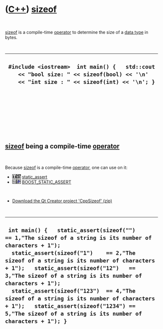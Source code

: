 



 

 

 

 

 

([C++](Cpp.md)) [sizeof](CppSizeof.md)
========================================

 

[sizeof](CppSizeof.md) is a compile-time [operator](CppOperator.md) to
determine the size of a [data type](CppDataType.md) in bytes.

 

  ----------------------------------------------------------------------------------------------------------------------------------------------
  ` #include <iostream>  int main() {   std::cout     << "bool size: " << sizeof(bool) << '\n'     << "int size : " << sizeof(int) << '\n'; }`
  ----------------------------------------------------------------------------------------------------------------------------------------------

 

 

 

 

 

[sizeof](CppSizeof.md) being a compile-time [operator](CppOperator.md)
------------------------------------------------------------------------

 

Because [sizeof](CppSizeof.md) is a compile-time
[operator](CppOperator.md), one can use on it:

-   ![C++11](PicCpp11.png)![STL](PicStl.png)
    [static\_assert](CppStatic_assert.md)
-   ![C++98](PicCpp98.png)![Boost](PicBoost.png)
    [BOOST\_STATIC\_ASSERT](CppBOOST_STATIC_ASSERT.md)

 

-   [Download the Qt Creator project 'CppSizeof' (zip)](CppSizeof.zip)

 

  --------------------------------------------------------------------------------------------------------------------------------------------------------------------------------------------------------------------------------------------------------------------------------------------------------------------------------------------------------------------------------------------------------------------------------------------------------------------------------------------------------------
  ` int main() {   static_assert(sizeof("")     == 1,"The sizeof of a string is its number of characters + 1");   static_assert(sizeof("1")    == 2,"The sizeof of a string is its number of characters + 1");   static_assert(sizeof("12")   == 3,"The sizeof of a string is its number of characters + 1");   static_assert(sizeof("123")  == 4,"The sizeof of a string is its number of characters + 1");   static_assert(sizeof("1234") == 5,"The sizeof of a string is its number of characters + 1"); }`
  --------------------------------------------------------------------------------------------------------------------------------------------------------------------------------------------------------------------------------------------------------------------------------------------------------------------------------------------------------------------------------------------------------------------------------------------------------------------------------------------------------------

 

 

 

 

 





 



